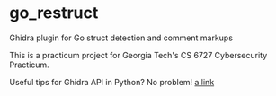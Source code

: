 # go_restruct
Ghidra plugin for Go struct detection and comment markups

This is a practicum project for Georgia Tech's CS 6727 Cybersecurity Practicum.


Useful tips for Ghidra API in Python? No problem!
[a link](https://github.com/matthewlacorte/go_restruct/blob/main/useful.md)
